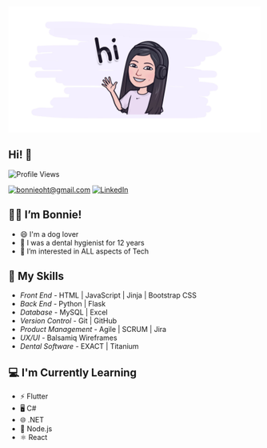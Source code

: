 

![Banner](banner.jpg)


<h2> Hi! 👋 </h2>


![Profile Views](https://komarev.com/ghpvc/?username=bonnieqxu)

<a href="mailto:bonnieoht@gmail.com">![bonnieoht@gmail.com](https://img.shields.io/badge/Gmail-D14836?style=for-the-badge&logo=gmail&logoColor=white)</a>   <a href="https://www.linkedin.com/in/bonnie-xu-ba1964275/">![LinkedIn](https://img.shields.io/badge/LinkedIn-0077B5?style=for-the-badge&logo=linkedin&logoColor=white)</a>
 
<!-- ![Overall Stats](https://github-readme-stats.vercel.app/api?username=bonnieqxu&count_private=false&show_icons=true&hide=contribs) -->

<!-- ![Top Langs](https://github-readme-stats.vercel.app/api/top-langs/?username=bonnieqxu&layout=compact) -->


 <!-- <h2>👧🏻 I’m Bonnie!<h2>

- 😄 I'm a dog lover
- 🌱 I was a dental hygienist for 12 years
- 👀 I’m interested in ALL aspects of Tech -->

<h2>👧🏻 I’m Bonnie!</h2>

- 😄 I'm a dog lover
- 🌱 I was a dental hygienist for 12 years
- 👀 I’m interested in ALL aspects of Tech



 <h2>💼 My Skills</h2>

- *Front End* - HTML | JavaScript | Jinja | Bootstrap CSS
- *Back End* - Python | Flask
- *Database* - MySQL | Excel
- *Version Control* - Git | GitHub
- *Product Management* - Agile | SCRUM | Jira
- *UX/UI* - Balsamiq Wireframes
- *Dental Software* - EXACT | Titanium


 <h2>💻 I'm Currently Learning</h2>

 - ⚡ Flutter
 - 🖥️ C#
 - 🌐 .NET
 - 🚀 Node.js
 - ⚛️ React





<!---
bonnieqxu/bonnieqxu is a ✨ special ✨ repository because its `README.md` (this file) appears on your GitHub profile.
You can click the Preview link to take a look at your changes.
--->

